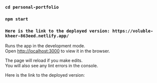 
### `cd personal-portfolio`
### `npm start`

### `Here is the link to the deployed version: https://voluble-kheer-863eed.netlify.app/`

Runs the app in the development mode.\
Open [http://localhost:3000](http://localhost:3000) to view it in the browser.

The page will reload if you make edits.\
You will also see any lint errors in the console.

Here is the link to the deployed version: 

